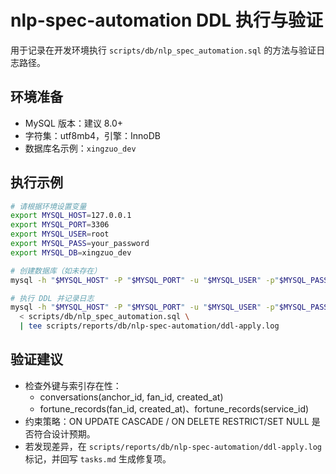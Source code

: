 # nlp-spec-automation DDL 执行与验证

用于记录在开发环境执行 `scripts/db/nlp_spec_automation.sql` 的方法与验证日志路径。

## 环境准备
- MySQL 版本：建议 8.0+
- 字符集：utf8mb4，引擎：InnoDB
- 数据库名示例：`xingzuo_dev`

## 执行示例
```bash
# 请根据环境设置变量
export MYSQL_HOST=127.0.0.1
export MYSQL_PORT=3306
export MYSQL_USER=root
export MYSQL_PASS=your_password
export MYSQL_DB=xingzuo_dev

# 创建数据库（如未存在）
mysql -h "$MYSQL_HOST" -P "$MYSQL_PORT" -u "$MYSQL_USER" -p"$MYSQL_PASS" -e "CREATE DATABASE IF NOT EXISTS \`$MYSQL_DB\` CHARACTER SET utf8mb4 COLLATE utf8mb4_unicode_ci;"

# 执行 DDL 并记录日志
mysql -h "$MYSQL_HOST" -P "$MYSQL_PORT" -u "$MYSQL_USER" -p"$MYSQL_PASS" "$MYSQL_DB" \
  < scripts/db/nlp_spec_automation.sql \
  | tee scripts/reports/db/nlp-spec-automation/ddl-apply.log
```

## 验证建议
- 检查外键与索引存在性：
  - conversations(anchor_id, fan_id, created_at)
  - fortune_records(fan_id, created_at)、fortune_records(service_id)
- 约束策略：ON UPDATE CASCADE / ON DELETE RESTRICT/SET NULL 是否符合设计预期。
- 若发现差异，在 `scripts/reports/db/nlp-spec-automation/ddl-apply.log` 标记，并回写 `tasks.md` 生成修复项。